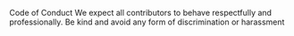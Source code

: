 Code of Conduct We expect all contributors to behave respectfully and professionally. Be kind and avoid any form of discrimination or harassment
